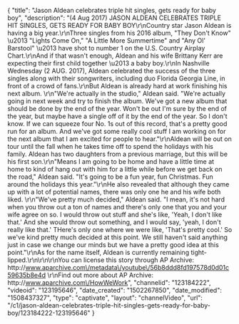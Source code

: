 {
    "title": "Jason Aldean celebrates triple hit singles, gets ready for baby boy",
    "description": "(4 Aug 2017) JASON ALDEAN CELEBRATES TRIPLE HIT SINGLES, GETS READY FOR BABY BOY\r\nCountry star Jason Aldean is having a big year.\r\nThree singles from his 2016 album, \"They Don't Know\" \u2013 \"Lights Come On,\" \"A Little More Summertime\" and \"Any Ol' Barstool\" \u2013 have shot to number 1 on the U.S. Country Airplay Chart.\r\nAnd if that wasn't enough, Aldean and his wife Brittany Kerr are expecting their first child together \u2013 a baby boy.\r\nIn Nashville Wednesday (2 AUG. 2017), Aldean celebrated the success of the three singles along with their songwriters, including duo Florida Georgia Line, in front of a crowd of fans.\r\nBut Aldean is already hard at work finishing his next album. \r\n\"We're actually in the studio,\" Aldean said. \"We're actually going in next week and try to finish the album. We've got a new album that should be done by the end of the year. Won't be out I'm sure by the end of the year, but maybe have a single off of it by the end of the year. So I don't know. If we can squeeze four No. 1s out of this record, that's a pretty good run for an album. And we've got some really cool stuff I am working on for the next album that I am excited for people to hear.\"\r\nAldean will be out on tour until the fall when he takes time off to spend the holidays with his family. Aldean has two daughters from a previous marriage, but this will be his first son.\r\n\"Means I am going to be home and have a little time at home to kind of hang out with him for a little while before we get back on the road,\" Aldean said. \"It's going to be a fun year, fun Christmas. Fun around the holidays this year.\"\r\nHe also revealed that although they came up with a lot of potential names, there was only one he and his wife both liked. \r\n\"We've pretty much decided,\" Aldean said. \"I mean, it's not hard when you throw out a ton of names and there's only one that you and your wife agree on so. I would throw out stuff and she's like, 'Yeah, I don't like that.' And she would throw out something, and I would say, 'yeah, I don't really like that.' THere's only one where we were like, 'That's pretty cool.' So we've kind pretty much decided at this point. We still haven't said anything just in case we change our minds but we have a pretty good idea at this point.\"\r\nAs for the name itself, Aldean is currently remaining tight-lipped.\r\n\r\n\r\nYou can license this story through AP Archive: http:\/\/www.aparchive.com\/metadata\/youtube\/56b8ddd8fd197578d0d01c59635b8e4d \r\nFind out more about AP Archive: http:\/\/www.aparchive.com\/HowWeWork",
    "channelid": "123184222",
    "videoid": "123195646",
    "date_created": "1502267850",
    "date_modified": "1508437327",
    "type": "captivate",
    "layout": "channelVideo",
    "url": "\/c1\/jason-aldean-celebrates-triple-hit-singles-gets-ready-for-baby-boy\/123184222-123195646"
}